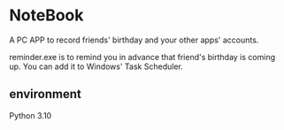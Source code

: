 # NoteBook
A PC APP to record friends' birthday and your other apps' accounts.

reminder.exe is to remind you in advance that friend's birthday is coming up. You can add it to Windows' Task Scheduler.

## environment
Python 3.10
